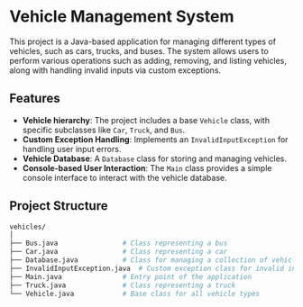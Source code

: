 # Vehicle Management System

This project is a Java-based application for managing different types of vehicles, such as cars, trucks, and buses. The system allows users to perform various operations such as adding, removing, and listing vehicles, along with handling invalid inputs via custom exceptions.

## Features

- **Vehicle hierarchy**: The project includes a base `Vehicle` class, with specific subclasses like `Car`, `Truck`, and `Bus`.
- **Custom Exception Handling**: Implements an `InvalidInputException` for handling user input errors.
- **Vehicle Database**: A `Database` class for storing and managing vehicles.
- **Console-based User Interaction**: The `Main` class provides a simple console interface to interact with the vehicle database.

## Project Structure

```bash
vehicles/
│
├── Bus.java                # Class representing a bus
├── Car.java                # Class representing a car
├── Database.java           # Class for managing a collection of vehicles; reads input data from file
├── InvalidInputException.java  # Custom exception class for invalid inputs
├── Main.java               # Entry point of the application
├── Truck.java              # Class representing a truck
└── Vehicle.java            # Base class for all vehicle types
```
